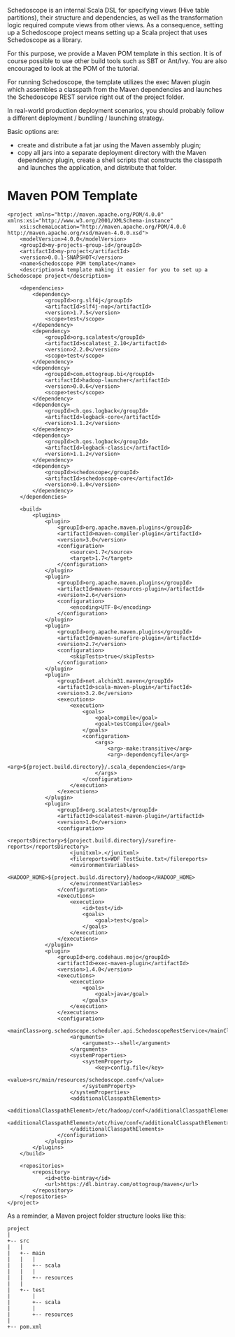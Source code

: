 Schedoscope is an internal Scala DSL for specifying views (Hive table partitions), their structure and dependencies, as well as the transformation logic required compute views from other views. As a consequence, setting up a Schedoscope project means setting up a Scala project that uses Schedoscope as a library. 

For this purpose, we provide a Maven POM template in this section. It is of course possible to use other build tools such as SBT or Ant/Ivy. You are also encouraged to look at the POM of the tutorial.

For running Schedoscope, the template utilizes the exec Maven plugin which assembles a classpath from the Maven dependencies and launches the Schedoscope REST service right out of the project folder. 

In real-world production deployment scenarios, you should probably follow a different deployment / bundling / launching strategy. 

Basic options are:
- create and distribute a fat jar using the Maven assembly plugin;
- copy all jars into a separate deployment directory with the Maven dependency plugin, create a shell scripts that constructs the classpath and launches the application, and distribute that folder.


# Maven POM Template

    <project xmlns="http://maven.apache.org/POM/4.0.0" xmlns:xsi="http://www.w3.org/2001/XMLSchema-instance"
        xsi:schemaLocation="http://maven.apache.org/POM/4.0.0 http://maven.apache.org/xsd/maven-4.0.0.xsd">
        <modelVersion>4.0.0</modelVersion>
        <groupId>my-projects-group-id</groupId>
        <artifactId>my-project</artifactId>
        <version>0.0.1-SNAPSHOT</version>
        <name>Schedoscope POM template</name>
        <description>A template making it easier for you to set up a Schedoscope project</description>

        <dependencies>
            <dependency>
                <groupId>org.slf4j</groupId>
                <artifactId>slf4j-nop</artifactId>
                <version>1.7.5</version>
                <scope>test</scope>
            </dependency>
            <dependency>
                <groupId>org.scalatest</groupId>
                <artifactId>scalatest_2.10</artifactId>
                <version>2.2.0</version>
                <scope>test</scope>
            </dependency>
            <dependency>
                <groupId>com.ottogroup.bi</groupId>
                <artifactId>hadoop-launcher</artifactId>
                <version>0.0.6</version>
                <scope>test</scope>
            </dependency>
            <dependency>
                <groupId>ch.qos.logback</groupId>
                <artifactId>logback-core</artifactId>
                <version>1.1.2</version>
            </dependency>
            <dependency>
                <groupId>ch.qos.logback</groupId>
                <artifactId>logback-classic</artifactId>
                <version>1.1.2</version>
            </dependency>
            <dependency>
                <groupId>schedoscope</groupId>
                <artifactId>schedoscope-core</artifactId>
                <version>0.1.0</version>
            </dependency>
        </dependencies>

        <build>
            <plugins>
                <plugin>
                    <groupId>org.apache.maven.plugins</groupId>
                    <artifactId>maven-compiler-plugin</artifactId>
                    <version>3.0</version>
                    <configuration>
                        <source>1.7</source>
                        <target>1.7</target>
                    </configuration>
                </plugin>
                <plugin>
                    <groupId>org.apache.maven.plugins</groupId>
                    <artifactId>maven-resources-plugin</artifactId>
                    <version>2.6</version>
                    <configuration>
                        <encoding>UTF-8</encoding>
                    </configuration>
                </plugin>
                <plugin>
                    <groupId>org.apache.maven.plugins</groupId>
                    <artifactId>maven-surefire-plugin</artifactId>
                    <version>2.7</version>
                    <configuration>
                        <skipTests>true</skipTests>
                    </configuration>
                </plugin>
                <plugin>
                    <groupId>net.alchim31.maven</groupId>
                    <artifactId>scala-maven-plugin</artifactId>
                    <version>3.2.0</version>
                    <executions>
                        <execution>
                            <goals>
                                <goal>compile</goal>
                                <goal>testCompile</goal>
                            </goals>
                            <configuration>
                                <args>
                                    <arg>-make:transitive</arg>
                                    <arg>-dependencyfile</arg>
                                    <arg>${project.build.directory}/.scala_dependencies</arg>
                                </args>
                            </configuration>
                        </execution>
                    </executions>
                </plugin>
                <plugin>
                    <groupId>org.scalatest</groupId>
                    <artifactId>scalatest-maven-plugin</artifactId>
                    <version>1.0</version>
                    <configuration>
                        <reportsDirectory>${project.build.directory}/surefire-reports</reportsDirectory>
                        <junitxml>.</junitxml>
                        <filereports>WDF TestSuite.txt</filereports>
                        <environmentVariables>
                            <HADOOP_HOME>${project.build.directory}/hadoop</HADOOP_HOME>
                        </environmentVariables>
                    </configuration>
                    <executions>
                        <execution>
                            <id>test</id>
                            <goals>
                                <goal>test</goal>
                            </goals>
                        </execution>
                    </executions>
                </plugin>
                <plugin>
                    <groupId>org.codehaus.mojo</groupId>
                    <artifactId>exec-maven-plugin</artifactId>
                    <version>1.4.0</version>
                    <executions>
                        <execution>
                            <goals>
                                <goal>java</goal>
                            </goals>
                        </execution>
                    </executions>
                    <configuration>
                        <mainClass>org.schedoscope.scheduler.api.SchedoscopeRestService</mainClass>
                        <arguments>
                            <argument>--shell</argument>
                        </arguments>
                        <systemProperties>
                            <systemProperty>
                                <key>config.file</key>
                                <value>src/main/resources/schedoscope.conf</value>
                            </systemProperty>
                        </systemProperties>
                        <additionalClasspathElements>
                            <additionalClasspathElement>/etc/hadoop/conf</additionalClasspathElement>
                            <additionalClasspathElement>/etc/hive/conf</additionalClasspathElement>
                        </additionalClasspathElements>
                    </configuration>
                </plugin>
            </plugins>
        </build>

        <repositories>
            <repository>
                <id>otto-bintray</id>
                <url>https://dl.bintray.com/ottogroup/maven</url>
            </repository>
        </repositories>
    </project> 


As a reminder, a Maven project folder structure looks like this:

    project
    |
    +-- src
    |   |
    |   +-- main
    |   |   |
    |   |   +-- scala
    |   |   |
    |   |   +-- resources
    |   |
    |   +-- test
    |       |
    |       +-- scala
    |       |
    |       +-- resources
    |   
    +-- pom.xml